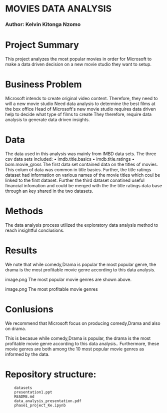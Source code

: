 # MOVIES DATA ANALYSIS
###     Author: Kelvin Kitonga Nzomo

# Project Summary
This project analyzes the most popular movies in order for Microsoft to make a data driven decision on a new movie studio they want to setup.

# Business Problem
Microsoft intends to create original video content.
Therefore, they need to will a new movie studio
Need data analysis to determine the best films at the box office Head of Microsoft's new movie studio requires data driven help to decide what type of films to create
They therefore, require data analysis to generate data driven insights.

   
# Data
The data used in this analysis was mainly from IMBD data sets. The three csv data sets included:
            •	imdb.title.basics
            •	imdb.title.ratings
            •	bom.movie_gross
The first data set contained data on the titles of movies. This colum of data was common in title basics. Further, the title ratings dataset had information on various names of the movie titles which coul be linked to the first dataset. Further the third dataset conatined useful financial infomation and could be merged with the the title ratings data base through an key shared in the two datasets.

# Methods
The data analysis process utilized the exploratory data analysis method to reach insightful conclusions. 

# Results
We note that while comedy,Drama is popular the most popular genre, the drama is the most profitable movie genre according to this data analysis.

image.png
The most popular movie genres are shown above.

image.png
The most profitable movie genres


# Conlusions
We recommend that Microsoft focus on producing comedy,Drama and also on drama.

This is becasue while comedy,Drama is popular, the drama is the most profitable movie genre according to this data analysis.. Furthermore,  these movie genres are both among the 10 most popular movie genres as informed by the data.


# Repository structure:
        datasets
        presentation1.ppt
        README.md
        data_analysis_presentation.pdf
        phase1_project_Ke.ipynb
